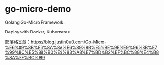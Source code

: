 # go-micro-demo

Golang Go-Micro Framework.

Deploy with Docker, Kubernetes.

部落格文章：https://blog.justin0u0.com/Go-Micro-%E6%89%8B%E6%8A%8A%E6%89%8B%E5%BE%9E%E9%96%8B%E7%99%BC%E5%88%B0%E9%83%A8%E7%BD%B2%EF%BC%88%E4%B8%8A%EF%BC%89/
